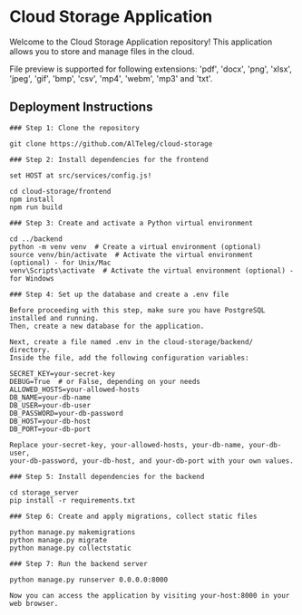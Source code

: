 # Cloud Storage Application

Welcome to the Cloud Storage Application repository!
This application allows you to store and manage files in the cloud.

File preview is supported for following extensions: 
'pdf', 'docx', 'png', 'xlsx', 'jpeg', 'gif', 'bmp', 'csv', 'mp4', 'webm', 'mp3' and 'txt'. 

## Deployment Instructions
```shell
### Step 1: Clone the repository

git clone https://github.com/AlTeleg/cloud-storage

### Step 2: Install dependencies for the frontend

set HOST at src/services/config.js!

cd cloud-storage/frontend
npm install
npm run build

### Step 3: Create and activate a Python virtual environment

cd ../backend
python -m venv venv  # Create a virtual environment (optional)
source venv/bin/activate  # Activate the virtual environment (optional) - for Unix/Mac
venv\Scripts\activate  # Activate the virtual environment (optional) - for Windows

### Step 4: Set up the database and create a .env file

Before proceeding with this step, make sure you have PostgreSQL installed and running. 
Then, create a new database for the application.

Next, create a file named .env in the cloud-storage/backend/ directory. 
Inside the file, add the following configuration variables:

SECRET_KEY=your-secret-key
DEBUG=True  # or False, depending on your needs
ALLOWED_HOSTS=your-allowed-hosts
DB_NAME=your-db-name
DB_USER=your-db-user
DB_PASSWORD=your-db-password
DB_HOST=your-db-host
DB_PORT=your-db-port

Replace your-secret-key, your-allowed-hosts, your-db-name, your-db-user,
your-db-password, your-db-host, and your-db-port with your own values.

### Step 5: Install dependencies for the backend

cd storage_server
pip install -r requirements.txt

### Step 6: Create and apply migrations, collect static files

python manage.py makemigrations
python manage.py migrate
python manage.py collectstatic

### Step 7: Run the backend server

python manage.py runserver 0.0.0.0:8000

Now you can access the application by visiting your-host:8000 in your web browser.

